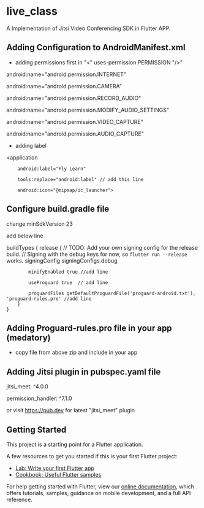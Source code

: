 # live_class

A Implementation of Jitsi Video Conferencing SDK in Flutter APP.

## Adding Configuration to AndroidManifest.xml

- adding permissions first in "<" uses-permission PERMISSION "/>"

 android:name="android.permission.INTERNET"
 
 android:name="android.permission.CAMERA"
 
 android:name="android.permission.RECORD_AUDIO"
 
 android:name="android.permission.MODIFY_AUDIO_SETTINGS"
 
 android:name="android.permission.VIDEO_CAPTURE"
 
 android:name="android.permission.AUDIO_CAPTURE"

- adding label

<application
             
        android:label="Fly Learn"
             
        tools:replace="android:label" // add this line
             
        android:icon="@mipmap/ic_launcher">
  

## Configure build.gradle file
  
change minSdkVersion 23
  
add below line 

buildTypes {
        release {
             // TODO: Add your own signing config for the release build.
            // Signing with the debug keys for now, so `flutter run --release` works.
            signingConfig signingConfigs.debug

            minifyEnabled true //add line
  
            useProguard true  // add line
  
            proguardFiles getDefaultProguardFile('proguard-android.txt'), 'proguard-rules.pro' //add line
        }
    }
    

## Adding Proguard-rules.pro file in your app (medatory)
  
  - copy file from above zip and include in your app

## Adding Jitsi plugin in pubspec.yaml file
  
  jitsi_meet: ^4.0.0
  
  permission_handler: ^7.1.0
  
  or visit https://pub.dev for latest "jitsi_meet" plugin
  
## Getting Started

This project is a starting point for a Flutter application.

A few resources to get you started if this is your first Flutter project:

- [Lab: Write your first Flutter app](https://flutter.dev/docs/get-started/codelab)
- [Cookbook: Useful Flutter samples](https://flutter.dev/docs/cookbook)

For help getting started with Flutter, view our
[online documentation](https://flutter.dev/docs), which offers tutorials,
samples, guidance on mobile development, and a full API reference.
